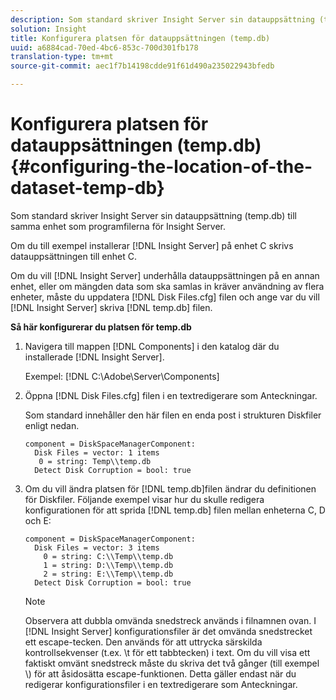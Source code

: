 ```yaml
---
description: Som standard skriver Insight Server sin datauppsättning (temp.db) till samma enhet som programfilerna för Insight Server.
solution: Insight
title: Konfigurera platsen för datauppsättningen (temp.db)
uuid: a6884cad-70ed-4bc6-853c-700d301fb178
translation-type: tm+mt
source-git-commit: aec1f7b14198cdde91f61d490a235022943bfedb

---
```



# Konfigurera platsen för datauppsättningen (temp.db){#configuring-the-location-of-the-dataset-temp-db}

Som standard skriver Insight Server sin datauppsättning (temp.db) till samma enhet som programfilerna för Insight Server.

Om du till exempel installerar [!DNL Insight Server] på enhet C skrivs datauppsättningen till enhet C.

Om du vill [!DNL Insight Server] underhålla datauppsättningen på en annan enhet, eller om mängden data som ska samlas in kräver användning av flera enheter, måste du uppdatera [!DNL Disk Files.cfg] filen och ange var du vill [!DNL Insight Server] skriva [!DNL temp.db] filen.

**Så här konfigurerar du platsen för temp.db**

1. Navigera till mappen [!DNL Components] i den katalog där du installerade [!DNL Insight Server].

   Exempel: [!DNL C:\Adobe\Server\Components]

1. Öppna [!DNL Disk Files.cfg] filen i en textredigerare som Anteckningar.

   Som standard innehåller den här filen en enda post i strukturen Diskfiler enligt nedan.

   ```
   component = DiskSpaceManagerComponent:
     Disk Files = vector: 1 items
      0 = string: Temp\\temp.db
     Detect Disk Corruption = bool: true
   ```

1. Om du vill ändra platsen för [!DNL temp.db]filen ändrar du definitionen för Diskfiler. Följande exempel visar hur du skulle redigera konfigurationen för att sprida [!DNL temp.db] filen mellan enheterna C, D och E:

   ```
   component = DiskSpaceManagerComponent:
     Disk Files = vector: 3 items
       0 = string: C:\\Temp\\temp.db
       1 = string: D:\\Temp\\temp.db
       2 = string: E:\\Temp\\temp.db
     Detect Disk Corruption = bool: true
   ```

   >[!NOTE]
   >
   >Observera att dubbla omvända snedstreck används i filnamnen ovan. I [!DNL Insight Server] konfigurationsfiler är det omvända snedstrecket ett escape-tecken. Den används för att uttrycka särskilda kontrollsekvenser (t.ex. \t för ett tabbtecken) i text. Om du vill visa ett faktiskt omvänt snedstreck måste du skriva det två gånger (till exempel \\) för att åsidosätta escape-funktionen. Detta gäller endast när du redigerar konfigurationsfiler i en textredigerare som Anteckningar.

